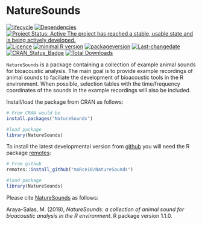 NatureSounds
================

<!-- README.md is generated from README.Rmd. Please edit that file -->

[![lifecycle](https://img.shields.io/badge/lifecycle-maturing-brightgreen.svg)](https://lifecycle.r-lib.org/articles/stages.html)
[![Dependencies](https://tinyverse.netlify.com/badge/NatureSounds)](https://cran.r-project.org/package=NatureSounds)
[![Project Status: Active The project has reached a stable, usable state
and is being actively
developed.](https://www.repostatus.org/badges/latest/active.svg)](https://www.repostatus.org/#active)
[![Licence](https://img.shields.io/badge/https://img.shields.io/badge/licence-GPL--2-blue.svg.svg)](https://www.gnu.org/licenses/gpl-3.0.en.html)
[![minimal R
version](https://img.shields.io/badge/R%3E%3D-%3E=%203.2.1-6666ff.svg)](https://cran.r-project.org/)
[![packageversion](https://img.shields.io/badge/Package%20version-1.0.4-orange.svg?style=flat-square)](commits/develop)
[![Last-changedate](https://img.shields.io/badge/last%20change-2022--07--01-yellowgreen.svg)](/commits/master)
[![CRAN_Status_Badge](https://www.r-pkg.org/badges/version/NatureSounds)](https://cran.r-project.org/package=NatureSounds)
[![Total
Downloads](https://cranlogs.r-pkg.org/badges/grand-total/NatureSounds)](https://cranlogs.r-pkg.org/badges/grand-total/NatureSounds)

`NatureSounds` is a package containing a collection of example animal
sounds for bioacoustic analysis. The main goal is to provide example
recordings of animal sounds to faciliate the development of bioacoustic
tools in the R environment. When possible, selection tables with the
time/frequency coordinates of the sounds in the example recordings will
also be included.

Install/load the package from CRAN as follows:

``` r
# From CRAN would be
install.packages("NatureSounds")

#load package
library(NatureSounds)
```

To install the latest developmental version from
[github](https://github.com/) you will need the R package
[remotes](https://cran.r-project.org/package=remotes):

``` r
# From github
remotes::install_github("maRce10/NatureSounds")

#load package
library(NatureSounds)
```

Please cite
[NatureSounds](https://cran.r-project.org/package=NatureSounds) as
follows:

Araya-Salas, M. (2018), *NatureSounds: a collection of animal sound for
bioacoustic analysis in the R environment*. R package version 1.1.0.
